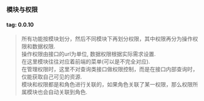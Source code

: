 ### 模块与权限
#### tag: 0.0.10
> 所有功能按模块划分，然后不同模块下再划分权限，其中权限再分为操作权限和数据权限.  
> 操作权限由接口的url为单位, 数据权限根据实际需求设置.  
> 在这里模块往往对应着前端的菜单(可以是不完全对应).  
> 在管理权限时，这里不对查询类接口做权限控制，而是在接口内部查询时，仅能获取自己可见的资源.  
> 模块和权限都是和角色进行关联的，如果角色关联了某一权限，那么权限所属模块也会自动关联到角色.  

